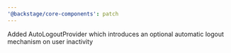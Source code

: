 ```yaml
---
'@backstage/core-components': patch
---
```


Added AutoLogoutProvider which introduces an optional automatic logout mechanism on user inactivity

